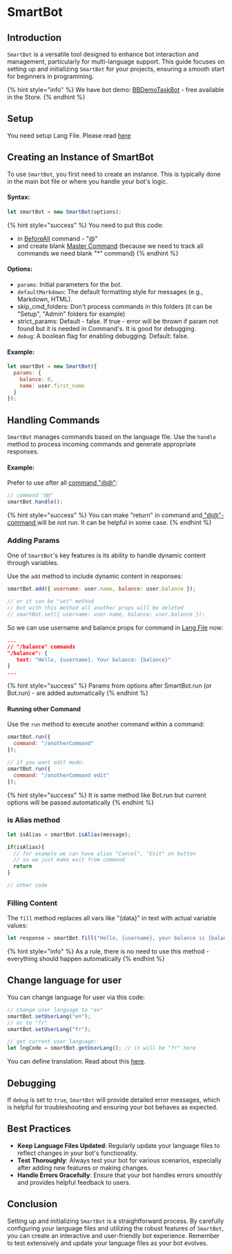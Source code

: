 # SmartBot

## Introduction

`SmartBot` is a versatile tool designed to enhance bot interaction and management, particularly for multi-language support. This guide focuses on setting up and initializing `SmartBot` for your projects, ensuring a smooth start for beginners in programming.

{% hint style="info" %}
We have bot demo: [BBDemoTaskBot](https://t.me/BBDemoTaskBot) - free available in the Store.&#x20;
{% endhint %}

## Setup

You need setup Lang File. Please read [here](lang-file.md)



## Creating an Instance of SmartBot

To use `SmartBot`, you first need to create an instance. This is typically done in the main bot file or where you handle your bot's logic.

#### Syntax:

```javascript
let smartBot = new SmartBot(options);
```

{% hint style="success" %}
You need to put this code:

* in [BeforeAll](../bjs/always-running-commands.md#beforeall-and-afterall-commands) command - "@"
* and create blank [Master Command](../bjs/always-running-commands.md#master-command) (because we need to track all commands we need blank "\*" command)
{% endhint %}

#### Options:

* `params`: Initial parameters for the bot.
* `defaultMarkdown`: The default formatting style for messages (e.g., Markdown, HTML).
* skip\_cmd\_folders: Don't process commands in this folders (it can be "Setup", "Admin" folders for example)
* strict\_params: Default - false. If true - error will be thrown if param not found but it is needed in Command's. It is good for debugging.
* `debug`: A boolean flag for enabling debugging. Default: false.

#### Example:

```javascript
let smartBot = new SmartBot({
  params: {
    balance: 0,
    name: user.first_name
  }
});
```

## Handling Commands

`SmartBot` manages commands based on the language file. Use the `handle` method to process incoming commands and generate appropriate responses.

#### Example:

Prefer to use after all [command "@@"](../bjs/always-running-commands.md#beforeall-and-afterall-commands):

```javascript
// command "@@"
smartBot.handle();
```

{% hint style="success" %}
You can make "return" in command and[ "@@"-command ](../bjs/always-running-commands.md#beforeall-and-afterall-commands)will be not run. It can be helpful in some case.
{% endhint %}



### Adding Params

One of `SmartBot`'s key features is its ability to handle dynamic content through variables.



Use the `add` method to include dynamic content in responses:

```javascript
smartBot.add({ username: user.name, balance: user.balance });

// or it can be "set" method
// but with this method all another props will be deleted
// smartBot.set({ username: user.name, balance: user.balance });
```

So we can use username and balance props for command in [Lang File](lang-file.md) now:

```json
...
// "/balance" commands
"/balance": {
   text: "Hello, {username}. Your balance: {balance}"
}
...
```



{% hint style="success" %}
Params from options after SmartBot.run (or Bot.run) - are added automatically
{% endhint %}



#### Running other Command

Use the `run` method to execute another command within a command:

```javascript
smartBot.run({
  command: "/anotherCommand"
});

// if you want edit mode:
smartBot.run({
  command: "/anotherCommand edit"
});
```

{% hint style="success" %}
It is same method like Bot.run but current options will be passed automatically
{% endhint %}

### is Alias method

```javascript
let isAlias = smartBot.isAlias(message);

if(isAlias){
  // for example we can have alias "Cancel", "Exit" on button
  // so we just make exit from command
  return
}

// other code
```



### Filling Content

The `fill` method replaces all vars like "{data}" in text with actual variable values:

```javascript
let response = smartBot.fill("Hello, {username}, your balance is {balance}");
```

{% hint style="info" %}
As a rule, there is no need to use this method - everything should happen automatically
{% endhint %}

## Change language for user

You can change language for user via this code:

```javascript
// change user language to "en"
smartBot.setUserLang("en");
// or to "fr"
smartBot.setUserLang("fr");

// get current user language:
let lngCode = smartBot.getUserLang(); // it will be "fr" here
```

You can define translation. Read about this [here](lang-file.md).

## Debugging

If `debug` is set to `true`, `SmartBot` will provide detailed error messages, which is helpful for troubleshooting and ensuring your bot behaves as expected.



## Best Practices

* **Keep Language Files Updated**: Regularly update your language files to reflect changes in your bot's functionality.
* **Test Thoroughly**: Always test your bot for various scenarios, especially after adding new features or making changes.
* **Handle Errors Gracefully**: Ensure that your bot handles errors smoothly and provides helpful feedback to users.



## Conclusion

Setting up and initializing `SmartBot` is a straightforward process. By carefully configuring your language files and utilizing the robust features of `SmartBot`, you can create an interactive and user-friendly bot experience. Remember to test extensively and update your language files as your bot evolves.
